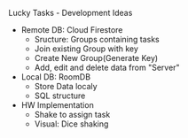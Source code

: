 Lucky Tasks - Development Ideas

- Remote DB: Cloud Firestore
  - Sructure: Groups containing tasks
  - Join existing Group with key
  - Create New Group(Generate Key)
  - Add, edit and delete data from "Server"
- Local DB: RoomDB
    - Store Data localy
    - SQL structure
- HW Implementation
    - Shake to assign task
    - Visual: Dice shaking
